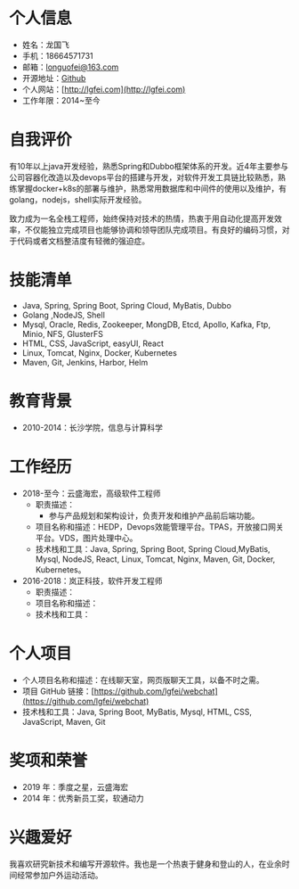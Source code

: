 # 个人信息

* 姓名：龙国飞
* 手机：18664571731
* 邮箱：longuofei@163.com
* 开源地址：[Github](https://github.com/lgfei)
* 个人网站：[http://lgfei.com](http://lgfei.com)
* 工作年限：2014~至今

# 自我评价

有10年以上java开发经验，熟悉Spring和Dubbo框架体系的开发。近4年主要参与公司容器化改造以及devops平台的搭建与开发，对软件开发工具链比较熟悉，熟练掌握docker+k8s的部署与维护，熟悉常用数据库和中间件的使用以及维护，有golang，nodejs，shell实际开发经验。

致力成为一名全栈工程师，始终保持对技术的热情，热衷于用自动化提高开发效率，不仅能独立完成项目也能够协调和领导团队完成项目。有良好的编码习惯，对于代码或者文档整洁度有轻微的强迫症。

# 技能清单

* Java, Spring, Spring Boot, Spring Cloud, MyBatis, Dubbo
* Golang ,NodeJS, Shell
* Mysql, Oracle, Redis, Zookeeper, MongDB, Etcd, Apollo, Kafka, Ftp, Minio, NFS, GlusterFS
* HTML, CSS, JavaScript, easyUI, React
* Linux, Tomcat, Nginx, Docker, Kubernetes
* Maven, Git, Jenkins,  Harbor,  Helm

# 教育背景

* 2010-2014：长沙学院，信息与计算科学

# 工作经历

* 2018-至今：云盛海宏，高级软件工程师
  * 职责描述：
      - 参与产品规划和架构设计，负责开发和维护产品前后端功能。
  * 项目名称和描述：HEDP，Devops效能管理平台。TPAS，开放接口网关平台。VDS，图片处理中心。
  * 技术栈和工具：Java, Spring, Spring Boot, Spring Cloud,MyBatis, Mysql, NodeJS, React, Linux, Tomcat, Nginx, Maven, Git, Docker, Kubernetes。
* 2016-2018：岚正科技，软件开发工程师
  * 职责描述：
  * 项目名称和描述：
  * 技术栈和工具：

# 个人项目

* 个人项目名称和描述：在线聊天室，网页版聊天工具，以备不时之需。
* 项目 GitHub 链接：[https://github.com/lgfei/webchat](https://github.com/lgfei/webchat)
* 技术栈和工具：Java, Spring Boot, MyBatis, Mysql, HTML, CSS, JavaScript, Maven, Git

# 奖项和荣誉

* 2019 年：季度之星，云盛海宏
* 2014 年：优秀新员工奖，软通动力

# 兴趣爱好

我喜欢研究新技术和编写开源软件。我也是一个热衷于健身和登山的人，在业余时间经常参加户外运动活动。

